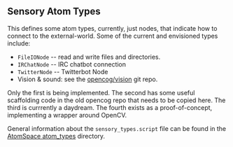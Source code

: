 
Sensory Atom Types
------------------
This defines some atom types, currently, just nodes, that indicate
how to connect to the external-world. Some of the current and
envisioned types include:

* `FileIONode` -- read and write files and directories.
* `IRChatNode` -- IRC chatbot connection
* `TwitterNode` -- Twitterbot Node
* Vision & sound: see the [opencog/vision](https://github.com/opencog/vision)
  git repo.

Only the first is being implemented.  The second has some useful
scaffolding code in the old opencog repo that needs to be copied here.
The third is currrently a daydream. The fourth exists as a
proof-of-concept, implementing a wrapper around OpenCV.

General information about the `sensory_types.script` file can be found
in the 
[AtomSpace atom_types](https://github.com/opencog/atomspace/tree/master/opencog/atoms/atom_types)
directory.
